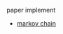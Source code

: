 paper implement

- [markov chain](https://github.com/heonyus/ai-implementation/blob/main/Markov-Chain/markov-chain.ipynb)
